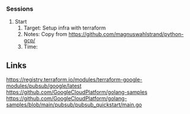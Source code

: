 



### Sessions
1. Start
   1. Target: Setup infra with terraform
   2. Notes: Copy from https://github.com/magnuswahlstrand/python-gcp/
   3. Time: 




## Links
https://registry.terraform.io/modules/terraform-google-modules/pubsub/google/latest
https://github.com/GoogleCloudPlatform/golang-samples
https://github.com/GoogleCloudPlatform/golang-samples/blob/main/pubsub/pubsub_quickstart/main.go
